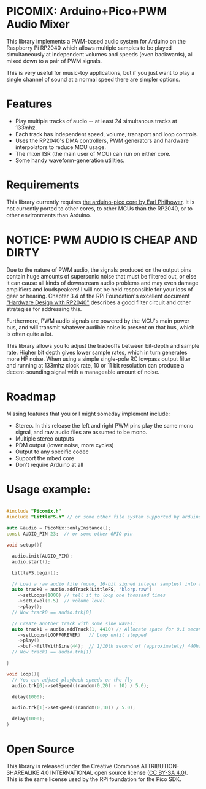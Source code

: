 # PICOMIX: Arduino+Pico+PWM Audio Mixer

This library implements a PWM-based audio system 
for Arduino on the Raspberry Pi RP2040 
which allows multiple samples to be played simultaneously 
at independent volumes and speeds (even backwards),
all mixed down to a pair of PWM signals.

This is very useful for music-toy applications,
but if you just want to play a single channel of sound at a normal speed 
there are simpler options.

# Features
* Play multiple tracks of audio -- at least 24 simultanous tracks at 133mhz.
* Each track has independent speed, volume, transport and loop controls.
* Uses the RP2040's DMA controllers, PWM generators and hardware interpolators to reduce MCU usage.
* The mixer ISR (the main user of MCU) can run on either core.
* Some handy waveform-generation utilities.

# Requirements
This library currently requires [the arduino-pico core by Earl Philhower](https://github.com/earlephilhower/arduino-pico).
It is not currently ported to other cores, to other MCUs than the RP2040,
or to other environments than Arduino.

# NOTICE: PWM AUDIO IS CHEAP AND DIRTY
Due to the nature of PWM audio, the signals produced on the output pins
contain huge amounts of supersonic noise that must be filtered out,
or else it can cause all kinds of downstream audio problems
and may even damage amplifiers and loudspeakers!
I will not be held responsible for your loss of gear or hearing.
Chapter 3.4 of the RPi Foundation's excellent document ["Hardware Design with RP2040"](https://datasheets.raspberrypi.com/rp2040/hardware-design-with-rp2040.pdf)
describes a good filter circuit and other strategies for addressing this.

Furthermore, PWM audio signals are powered by the MCU's main power bus,
and will transmit whatever audible noise is present on that bus, which is often quite a lot.

This library allows you to adjust the tradeoffs between bit-depth and sample rate.
Higher bit depth gives lower sample rates, which in turn generates more HF noise.
When using a simple single-pole RC lowpass output filter and running at 133mhz clock rate, 
10 or 11 bit resolution can produce a decent-sounding signal with a manageable amount of noise.

# Roadmap

Missing features that you or I might someday implement include:
  * Stereo. In this release the left and right PWM pins play the same mono signal, and raw audio files are assumed to be mono.
  * Multiple stereo outputs
  * PDM output (lower noise, more cycles)
  * Output to any specific codec
  * Support the mbed core
  * Don't require Arduino at all


# Usage example:

~~~cpp

#include "Picomix.h"
#include "LittleFS.h" // or some other file system supported by arduino-pico
 
auto &audio = PicoMix::onlyInstance();
const AUDIO_PIN 23;  // or some other GPIO pin

void setup(){

  audio.init(AUDIO_PIN);
  audio.start();

  LittleFS.begin();

  // Load a raw audio file (mono, 16-bit signed integer samples) into a track:
  auto track0 = audio.addTrack(LittleFS, "blorp.raw")
    ->setLoops(1000) // tell it to loop one thousand times
    ->setLevel(0.5)  // volume level
    ->play();
  // Now track0 == audio.trk[0]

  // Create another track with some sine waves:
  auto track1 = audio.addTrack(1, 4410) // Allocate space for 0.1 seconds of mono samples at (approximately) 44.1khz
    ->setLoops(LOOPFOREVER)   // Loop until stopped
    ->play()
    ->buf->fillWithSine(44);  // 1/10th second of (approximately) 440hz (when track speed == 1.0)
  // Now track1 == audio.trk[1]

}

void loop(){
  // You can adjust playback speeds on the fly
  audio.trk[0]->setSpeed((random(0,20) - 10) / 5.0);

  delay(1000);

  audio.trk[1]->setSpeed((random(0,10)) / 5.0);

  delay(1000);
}
~~~

# Open Source

This library is released under the Creative Commons 
ATTRIBUTION-SHAREALIKE 4.0 INTERNATIONAL open source license 
([CC BY-SA 4.0](https://creativecommons.org/licenses/by-sa/4.0/)).
This is the same license used by the RPi foundation for the Pico SDK.
